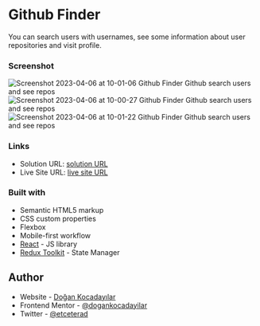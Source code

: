 # Github Finder

You can search users with usernames, see some information about user repositories and visit profile.

### Screenshot

![Screenshot 2023-04-06 at 10-01-06 Github Finder Github search users and see repos](https://user-images.githubusercontent.com/75983262/230296840-152cf904-fa83-4d78-9abe-8064f794c1a4.png)
![Screenshot 2023-04-06 at 10-00-27 Github Finder Github search users and see repos](https://user-images.githubusercontent.com/75983262/230296847-e2e29028-cad7-452c-920a-9d32b15eb043.png)
![Screenshot 2023-04-06 at 10-01-22 Github Finder Github search users and see repos](https://user-images.githubusercontent.com/75983262/230296850-7718a812-9780-4da5-a64c-559d259d0e25.png)

### Links

- Solution URL: [solution URL](https://github.com/dogankocadayilar/github-finder)
- Live Site URL: [live site URL](https://dogankocadayilar.github.io/github-finder/)

### Built with

- Semantic HTML5 markup
- CSS custom properties
- Flexbox
- Mobile-first workflow
- [React](https://reactjs.org/) - JS library
- [Redux Toolkit](https://reactjs.org/) - State Manager

## Author

- Website - [Doğan Kocadayılar](https://github.com/dogankocadayilar)
- Frontend Mentor - [@dogankocadayilar](https://www.frontendmentor.io/profile/dogankocadayilar)
- Twitter - [@etceterad](https://www.twitter.com/etceterad)
